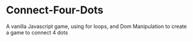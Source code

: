 # Connect-Four-Dots
 A vanilla Javascript game, using for loops, and Dom Manipulation to create a game to connect 4 dots
